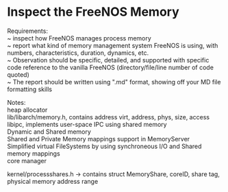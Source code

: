 # Inspect the FreeNOS Memory  
  
Requirements:  
  ~ inspect how FreeNOS manages process memory  
  ~ report what kind of memory management system FreeNOS is using, with numbers, characteristics, duration, dynamics, etc.  
  ~ Observation should be specific, detailed, and supported with specific code reference to the vanilla FreeNOS (directory/file/line number of code quoted)  
  ~ The report should be written using ".md" format, showing off your MD file formatting skills  

Notes:  
heap allocator  
lib/libarch/memory.h, contains address virt, address, phys, size, access  
libipc, implements user-space IPC using shared memory  
Dynamic and Shared memory  
Shared and Private Memory mappings support in MemoryServer  
Simplified virtual FileSystems by using synchroneous I/O and Shared memory mappings  
core manager  
  
kernel/processshares.h -> contains struct MemoryShare, coreID, share tag, physical memory address range
